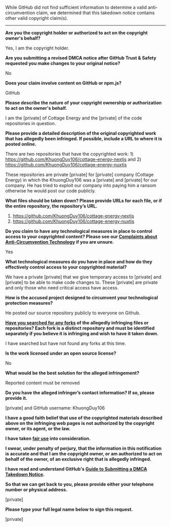 While GitHub did not find sufficient information to determine a valid anti-circumvention claim, we determined that this takedown notice contains other valid copyright claim(s).

---

**Are you the copyright holder or authorized to act on the copyright owner's behalf?**

Yes, I am the copyright holder.

**Are you submitting a revised DMCA notice after GitHub Trust & Safety requested you make changes to your original notice?**

No

**Does your claim involve content on GitHub or npm.js?**

GitHub

**Please describe the nature of your copyright ownership or authorization to act on the owner's behalf.**

I am the [private] of Cottage Energy and the [private] of the code repositories in question.

**Please provide a detailed description of the original copyrighted work that has allegedly been infringed. If possible, include a URL to where it is posted online.**

There are two repositories that have the copyrighted work: 1) https://github.com/KhuongDuy106/cottage-energy-nextjs and 2) https://github.com/KhuongDuy106/cottage-energy-nuxtjs

These repositories are private [private] for [private] company (Cottage Energy) in which the KhuongDuy106 was a [private] and [private] for our company. He has tried to exploit our company into paying him a ransom otherwise he would post our code publicly.

**What files should be taken down? Please provide URLs for each file, or if the entire repository, the repository’s URL.**

1) https://github.com/KhuongDuy106/cottage-energy-nextjs  
2) https://github.com/KhuongDuy106/cottage-energy-nuxtjs

**Do you claim to have any technological measures in place to control access to your copyrighted content? Please see our <a href="https://docs.github.com/articles/guide-to-submitting-a-dmca-takedown-notice#complaints-about-anti-circumvention-technology">Complaints about Anti-Circumvention Technology</a> if you are unsure.**

Yes

**What technological measures do you have in place and how do they effectively control access to your copyrighted material?**

We have a private [private] that we give temporary access to [private] and [private] to be able to make code changes to. These [private] are private and only those who need critical access have access.

**How is the accused project designed to circumvent your technological protection measures?**

He posted our source repository publicly to everyone on Github.

**<a href="https://docs.github.com/articles/dmca-takedown-policy#b-what-about-forks-or-whats-a-fork">Have you searched for any forks</a> of the allegedly infringing files or repositories? Each fork is a distinct repository and must be identified separately if you believe it is infringing and wish to have it taken down.**

I have searched but have not found any forks at this time.

**Is the work licensed under an open source license?**

No

**What would be the best solution for the alleged infringement?**

Reported content must be removed

**Do you have the alleged infringer’s contact information? If so, please provide it.**

[private] and GitHub username: KhuongDuy106

**I have a good faith belief that use of the copyrighted materials described above on the infringing web pages is not authorized by the copyright owner, or its agent, or the law.**

**I have taken <a href="https://www.lumendatabase.org/topics/22">fair use</a> into consideration.**

**I swear, under penalty of perjury, that the information in this notification is accurate and that I am the copyright owner, or am authorized to act on behalf of the owner, of an exclusive right that is allegedly infringed.**

**I have read and understand GitHub's <a href="https://docs.github.com/articles/guide-to-submitting-a-dmca-takedown-notice/">Guide to Submitting a DMCA Takedown Notice</a>.**

**So that we can get back to you, please provide either your telephone number or physical address.**

[private]

**Please type your full legal name below to sign this request.**

[private]
